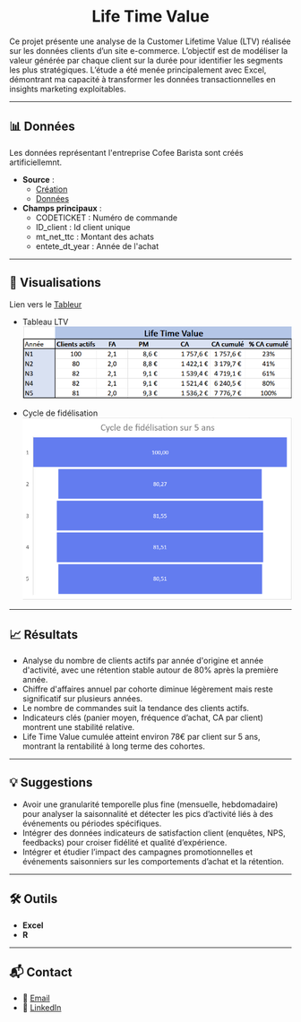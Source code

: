 <div align="center">
  
# Life Time Value

</div>

Ce projet présente une analyse de la Customer Lifetime Value (LTV) réalisée sur les données clients d’un site e-commerce. L’objectif est de modéliser la valeur générée par chaque client sur la durée pour identifier les segments les plus stratégiques. L’étude a été menée principalement avec Excel, démontrant ma capacité à transformer les données transactionnelles en insights marketing exploitables.

---

## 📊 Données  
Les données représentant l'entreprise Cofee Barista sont créés artificiellemnt.
- **Source** :
  - [Création](https://github.com/FabienHaury/LTV/blob/main/Data/Data_creation.R)
  - [Données](https://github.com/FabienHaury/LTV/blob/main/Data/LTV_raw.csv)    
- **Champs principaux** :
  - CODETICKET : Numéro de commande
  - ID_client : Id client unique
  - mt_net_ttc : Montant des achats
  - entete_dt_year : Année de l'achat

---

## 🚀 Visualisations
Lien vers le [Tableur](https://1drv.ms/x/c/ed12bb4cf6d9035f/EZLKAj-DLPNPhSkPT24w7dwBVIm8K2UZMJ_M0std2oRDMg?e=Hsb1Ry)

- Tableau LTV   
  ![](https://github.com/FabienHaury/LTV/blob/main/Screenshots/Tableaux/TAB-LTV.png)

- Cycle de fidélisation    
  ![](https://github.com/FabienHaury/LTV/blob/main/Screenshots/Graphiques/graph_Cycle_Fidel.png)

---

## 📈 Résultats 
- Analyse du nombre de clients actifs par année d'origine et année d'activité, avec une rétention stable autour de 80% après la première année.  
- Chiffre d'affaires annuel par cohorte diminue légèrement mais reste significatif sur plusieurs années.  
- Le nombre de commandes suit la tendance des clients actifs.  
- Indicateurs clés (panier moyen, fréquence d’achat, CA par client) montrent une stabilité relative.  
- Life Time Value cumulée atteint environ 78€ par client sur 5 ans, montrant la rentabilité à long terme des cohortes.  

---

## 💡 Suggestions  
- Avoir une granularité temporelle plus fine (mensuelle, hebdomadaire) pour analyser la saisonnalité et détecter les pics d’activité liés à des événements ou périodes spécifiques.
- Intégrer des données indicateurs de satisfaction client (enquêtes, NPS, feedbacks) pour croiser fidélité et qualité d’expérience.
- Intégrer et étudier l’impact des campagnes promotionnelles et événements saisonniers sur les comportements d’achat et la rétention. 

---

## 🛠️ Outils
- **Excel**
- **R**  

---

## 📬 Contact  
- 📧 [Email](mailto:67912775+FabienHaury@users.noreply.github.com)  
- 💼 [LinkedIn](https://www.linkedin.com/in/fabienhaury/)
